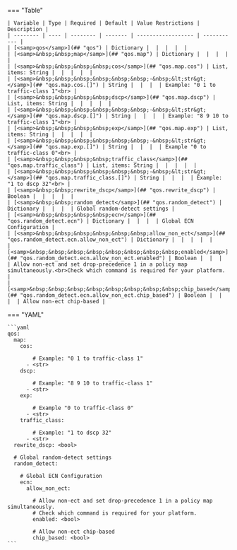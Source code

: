 <!--
  ~ Copyright (c) 2023-2024 Arista Networks, Inc.
  ~ Use of this source code is governed by the Apache License 2.0
  ~ that can be found in the LICENSE file.
  -->
=== "Table"

    | Variable | Type | Required | Default | Value Restrictions | Description |
    | -------- | ---- | -------- | ------- | ------------------ | ----------- |
    | [<samp>qos</samp>](## "qos") | Dictionary |  |  |  |  |
    | [<samp>&nbsp;&nbsp;map</samp>](## "qos.map") | Dictionary |  |  |  |  |
    | [<samp>&nbsp;&nbsp;&nbsp;&nbsp;cos</samp>](## "qos.map.cos") | List, items: String |  |  |  |  |
    | [<samp>&nbsp;&nbsp;&nbsp;&nbsp;&nbsp;&nbsp;-&nbsp;&lt;str&gt;</samp>](## "qos.map.cos.[]") | String |  |  |  | Example: "0 1 to traffic-class 1"<br> |
    | [<samp>&nbsp;&nbsp;&nbsp;&nbsp;dscp</samp>](## "qos.map.dscp") | List, items: String |  |  |  |  |
    | [<samp>&nbsp;&nbsp;&nbsp;&nbsp;&nbsp;&nbsp;-&nbsp;&lt;str&gt;</samp>](## "qos.map.dscp.[]") | String |  |  |  | Example: "8 9 10 to traffic-class 1"<br> |
    | [<samp>&nbsp;&nbsp;&nbsp;&nbsp;exp</samp>](## "qos.map.exp") | List, items: String |  |  |  |  |
    | [<samp>&nbsp;&nbsp;&nbsp;&nbsp;&nbsp;&nbsp;-&nbsp;&lt;str&gt;</samp>](## "qos.map.exp.[]") | String |  |  |  | Example "0 to traffic-class 0"<br> |
    | [<samp>&nbsp;&nbsp;&nbsp;&nbsp;traffic_class</samp>](## "qos.map.traffic_class") | List, items: String |  |  |  |  |
    | [<samp>&nbsp;&nbsp;&nbsp;&nbsp;&nbsp;&nbsp;-&nbsp;&lt;str&gt;</samp>](## "qos.map.traffic_class.[]") | String |  |  |  | Example: "1 to dscp 32"<br> |
    | [<samp>&nbsp;&nbsp;rewrite_dscp</samp>](## "qos.rewrite_dscp") | Boolean |  |  |  |  |
    | [<samp>&nbsp;&nbsp;random_detect</samp>](## "qos.random_detect") | Dictionary |  |  |  | Global random-detect settings |
    | [<samp>&nbsp;&nbsp;&nbsp;&nbsp;ecn</samp>](## "qos.random_detect.ecn") | Dictionary |  |  |  | Global ECN Configuration |
    | [<samp>&nbsp;&nbsp;&nbsp;&nbsp;&nbsp;&nbsp;allow_non_ect</samp>](## "qos.random_detect.ecn.allow_non_ect") | Dictionary |  |  |  |  |
    | [<samp>&nbsp;&nbsp;&nbsp;&nbsp;&nbsp;&nbsp;&nbsp;&nbsp;enabled</samp>](## "qos.random_detect.ecn.allow_non_ect.enabled") | Boolean |  |  |  | Allow non-ect and set drop-precedence 1 in a policy map simultaneously.<br>Check which command is required for your platform. |
    | [<samp>&nbsp;&nbsp;&nbsp;&nbsp;&nbsp;&nbsp;&nbsp;&nbsp;chip_based</samp>](## "qos.random_detect.ecn.allow_non_ect.chip_based") | Boolean |  |  |  | Allow non-ect chip-based |

=== "YAML"

    ```yaml
    qos:
      map:
        cos:

            # Example: "0 1 to traffic-class 1"
          - <str>
        dscp:

            # Example: "8 9 10 to traffic-class 1"
          - <str>
        exp:

            # Example "0 to traffic-class 0"
          - <str>
        traffic_class:

            # Example: "1 to dscp 32"
          - <str>
      rewrite_dscp: <bool>

      # Global random-detect settings
      random_detect:

        # Global ECN Configuration
        ecn:
          allow_non_ect:

            # Allow non-ect and set drop-precedence 1 in a policy map simultaneously.
            # Check which command is required for your platform.
            enabled: <bool>

            # Allow non-ect chip-based
            chip_based: <bool>
    ```
